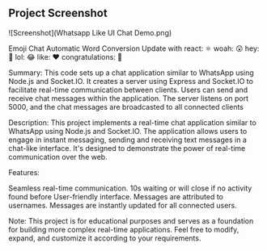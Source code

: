 ## Project Screenshot

![Screenshot](Whatsapp Like UI Chat Demo.png)

Emoji Chat Automatic Word Conversion Update with
 react: ⚛️
  woah: 😲 
  hey: 👋 
  lol: 😂 
  like: ❤️ 
  congratulations: 🎉

Summary:
This code sets up a chat application similar to WhatsApp using Node.js and Socket.IO. It creates a server using Express and Socket.IO to facilitate real-time communication between clients. Users can send and receive chat messages within the application. The server listens on port 5000, and the chat messages are broadcasted to all connected clients

Description:
This project implements a real-time chat application similar to WhatsApp using Node.js and Socket.IO. The application allows users to engage in instant messaging, sending and receiving text messages in a chat-like interface. It's designed to demonstrate the power of real-time communication over the web.

Features:

Seamless real-time communication.
10s waiting or will close if no activity found before
User-friendly interface.
Messages are attributed to usernames.
Messages are instantly updated for all connected users.

Note:
This project is for educational purposes and serves as a foundation for building more complex real-time applications. Feel free to modify, expand, and customize it according to your requirements.
